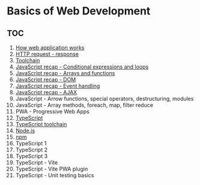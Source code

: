 # Basics of Web Development

## TOC
1. [How web application works](architecture.md)
2. [HTTP request - response](http-request-response.md)
3. [Toolchain](tools_pt1.md)
4. [JavaScript recap - Conditional expressions and loops](JS-recap1.md)
5. [JavaScript recap - Arrays and functions](JS-recap2.md)
6. [JavaScript recap - DOM](JS-recap3.md)
7. [JavaScript recap - Event handling](JS-recap4.md)
8. [JavaScript recap - AJAX](JS-recap5.md)
9. JavaScript - Arrow functions, special operators, destructuring, modules
10. JavaScript - Array methods, foreach, map, filter reduce
11. PWA - Progressive Web Apps
12. [TypeScript](typescript.md)
13. [TypeScript toolchain](tools_pt2.md)
14. [Node.js](node.md)
15. [npm](npm.md)
16. TypeScript 1
17. TypeScript 2
18. TypeScript 3
19. TypeScript - Vite
20. TypeScript - Vite PWA plugin
21. TypeScript - Unit testing basics
